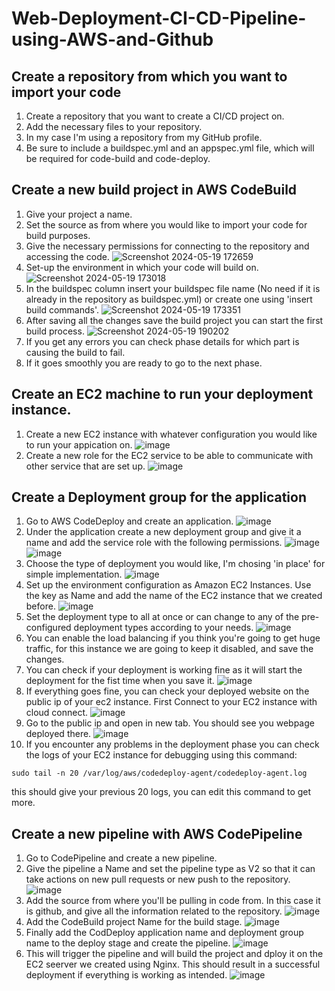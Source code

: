 # Web-Deployment-CI-CD-Pipeline-using-AWS-and-Github

## Create a repository from which you want to import your code
  1. Create a repository that you want to create a CI/CD project on.
  2. Add the necessary files to your repository.
  3. In my case I'm using a repository from my GitHub profile.
  4. Be sure to include a buildspec.yml and an appspec.yml file, which will be required for code-build and code-deploy.

## Create a new build project in AWS CodeBuild
  1. Give your project a name.
  2. Set the source as from where you would like to import your code for build purposes.
  3. Give the necessary permissions for connecting to the repository and accessing the code.
  ![Screenshot 2024-05-19 172659](https://github.com/Zatch07/Web-Deployment-CI-CD-Pipeline-using-AWS-and-Github/assets/56155256/453b25a1-751f-4338-a9c0-ead66d8fe211)
  4. Set-up the environment in which your code will build on.
  ![Screenshot 2024-05-19 173018](https://github.com/Zatch07/Web-Deployment-CI-CD-Pipeline-using-AWS-and-Github/assets/56155256/f794197d-50e7-45fa-b1ec-4d06f7e52906)
  5. In the buildspec column insert your buildspec file name (No need if it is already in the repository as buildspec.yml) or create one using 'insert build commands'.
  ![Screenshot 2024-05-19 173351](https://github.com/Zatch07/Web-Deployment-CI-CD-Pipeline-using-AWS-and-Github/assets/56155256/29ab98a9-6f79-4d35-9005-7a4383d9cecc)
  6. After saving all the changes save the build project you can start the first build process.
  ![Screenshot 2024-05-19 190202](https://github.com/Zatch07/Web-Deployment-CI-CD-Pipeline-using-AWS-and-Github/assets/56155256/935849d6-4bed-4bc1-b6b5-d3b70c47c012)
  7. If you get any errors you can check phase details for which part is causing the build to fail.
  8. If it goes smoothly you are ready to go to the next phase.

## Create an EC2 machine to run your deployment instance.
  1. Create a new EC2 instance with whatever configuration you would like to run your appication on.
  ![image](https://github.com/Zatch07/Web-Deployment-CI-CD-Pipeline-using-AWS-and-Github/assets/56155256/16d5e225-65b9-4b93-a7a0-7be91f70c6a9)
  2. Create a new role for the EC2 service to be able to communicate with other service that are set up.
  ![image](https://github.com/Zatch07/Web-Deployment-CI-CD-Pipeline-using-AWS-and-Github/assets/56155256/68100c06-3f40-491f-87ac-f43e91f616d2)

## Create a Deployment group for the application
  1. Go to AWS CodeDeploy and create an application.
  ![image](https://github.com/Zatch07/Web-Deployment-CI-CD-Pipeline-using-AWS-and-Github/assets/56155256/5624a1c7-179f-477e-a6b8-cd7ef4714cb9)
  2. Under the application create a new deployment group and give it a name and add the service role with the following permissions.
  ![image](https://github.com/Zatch07/Web-Deployment-CI-CD-Pipeline-using-AWS-and-Github/assets/56155256/7c9be610-3a54-4f35-8834-234dbb2d44c8)
  ![image](https://github.com/Zatch07/Web-Deployment-CI-CD-Pipeline-using-AWS-and-Github/assets/56155256/8e74d73e-a462-4b57-9a8a-d051d39100ed)
  3. Choose the type of deployment you would like, I'm chosing 'in place' for simple implementation.
  ![image](https://github.com/Zatch07/Web-Deployment-CI-CD-Pipeline-using-AWS-and-Github/assets/56155256/29cbd1e0-d98d-4bee-a2fe-a482a9cac7f4)
  4. Set up the environment configuration as Amazon EC2 Instances. Use the key as Name and add the name of the EC2 instance that we created before.
  ![image](https://github.com/Zatch07/Web-Deployment-CI-CD-Pipeline-using-AWS-and-Github/assets/56155256/c43bdbb4-a516-4400-bd76-fd18fceae8c1)
  5. Set the deployment type to all at once or can change to any of the pre-configured deployment types according to your needs.
  ![image](https://github.com/Zatch07/Web-Deployment-CI-CD-Pipeline-using-AWS-and-Github/assets/56155256/6f04cb25-75fc-4d5f-80c1-f095c0346fca)
  6. You can enable the load balancing if you think you're going to get huge traffic, for this instance we are going to keep it disabled, and save the changes.
  7. You can check if your deployment is working fine as it will start the deployment for the fist time when you save it.
  ![image](https://github.com/Zatch07/Web-Deployment-CI-CD-Pipeline-using-AWS-and-Github/assets/56155256/347eceb9-ca4d-450e-82fc-1394bc3b073d)
  8. If everything goes fine, you can check your deployed website on the public ip of your ec2 instance. First Connect to your EC2 instance with cloud connect.
  ![image](https://github.com/Zatch07/Web-Deployment-CI-CD-Pipeline-using-AWS-and-Github/assets/56155256/33ca5468-67de-4a83-a3f9-a13c90c8cf31)
  9. Go to the public ip and open in new tab. You should see you webpage deployed there.
  ![image](https://github.com/Zatch07/Web-Deployment-CI-CD-Pipeline-using-AWS-and-Github/assets/56155256/f90c2cfe-5d88-426b-9497-6a7ecfc7d714)
  10. If you encounter any problems in the deployment phase you can check the logs of your EC2 instance for debugging using this command:

  `sudo tail -n 20 /var/log/aws/codedeploy-agent/codedeploy-agent.log`

  this should give your previous 20 logs, you can edit this command to get more.

## Create a new pipeline with AWS CodePipeline 
  1. Go to CodePipeline and create a new pipeline.
  2. Give the pipeline a Name and set the pipeline type as V2 so that it can take actions on new pull requests or new push to the repository.
  ![image](https://github.com/Zatch07/Web-Deployment-CI-CD-Pipeline-using-AWS-and-Github/assets/56155256/370721ca-2fdd-4b22-ac1f-55c3dc55d303)
  3. Add the source from where you'll be pulling in code from. In this case it is github, and give all the information related to the repository.
  ![image](https://github.com/Zatch07/Web-Deployment-CI-CD-Pipeline-using-AWS-and-Github/assets/56155256/c9f18679-2799-462a-a479-d5c72e24a11e)
  4. Add the CodeBuild project Name for the build stage.
  ![image](https://github.com/Zatch07/Web-Deployment-CI-CD-Pipeline-using-AWS-and-Github/assets/56155256/a90ee42f-e0d1-41c5-b74c-77402eb86a7f)
  5. Finally add the CodDeploy application name and deployment group name to the deploy stage and create the pipeline.
  ![image](https://github.com/Zatch07/Web-Deployment-CI-CD-Pipeline-using-AWS-and-Github/assets/56155256/c3bfc568-830b-415c-b7dc-164aa46d199d)
  6. This will trigger the pipeline and will build the project and dploy it on the EC2 seerver we created using Nginx. This should result in a successful deployment if everything is working as intended.
  ![image](https://github.com/Zatch07/Web-Deployment-CI-CD-Pipeline-using-AWS-and-Github/assets/56155256/7402d648-07c8-4171-81dc-c7336d1f766c)



